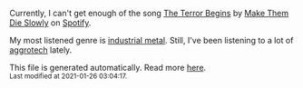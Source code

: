 
  Currently, I can't get enough of the song <a href="https://open.spotify.com/track/0z7gbnRCtjxCjEw1yGx9Xg">The Terror Begins</a> by <a href="https://open.spotify.com/artist/3Ut98IvwalNaU6EiGU0WiJ">Make Them Die Slowly</a> on <a href="https://open.spotify.com/user/9qz2xtkur2fengfsdcq8dd907?si=kq2SVrUkSNe0z1NJjpt7kg">Spotify</a>.

  My most listened genre is <a href="https://duckduckgo.com/?q=industrial metal music">industrial metal</a>.
  Still, I've been listening to a lot of <a href="https://duckduckgo.com/?q=aggrotech music">aggrotech</a> lately.

  This file is generated automatically. Read more <a href="https://github.com/CodeF0x/CodeF0x/blob/master/IMPORTANT.md">here</a>.
  <br>
  <sub>Last modified at 2021-01-26 03:04:17.</sub>
  